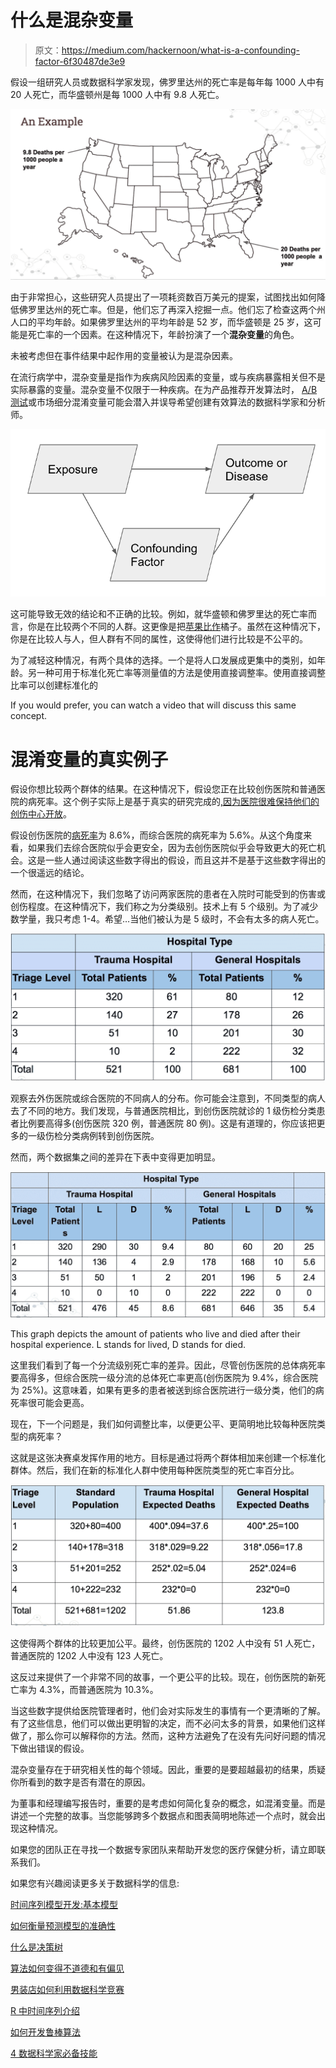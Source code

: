 # 什么是混杂变量

> 原文：<https://medium.com/hackernoon/what-is-a-confounding-factor-6f30487de3e9>

假设一组研究人员或数据科学家发现，佛罗里达州的死亡率是每年每 1000 人中有 20 人死亡，而华盛顿州是每 1000 人中有 9.8 人死亡。

![](img/b10842f0a5ebbf55c25085c8791e12c7.png)

由于非常担心，这些研究人员提出了一项耗资数百万美元的提案，试图找出如何降低佛罗里达州的死亡率。但是，他们忘了再深入挖掘一点。他们忘了检查这两个州人口的平均年龄。如果佛罗里达州的平均年龄是 52 岁，而华盛顿是 25 岁，这可能是死亡率的一个因素。在这种情况下，年龄扮演了一个**混杂变量**的角色。

未被考虑但在事件结果中起作用的变量被认为是混杂因素。

在流行病学中，混杂变量是指作为疾病风险因素的变量，或与疾病暴露相关但不是实际暴露的变量。混杂变量不仅限于一种疾病。在为产品推荐开发算法时， [A/B 测试](https://www.optimizely.com/optimization-glossary/ab-testing/)或市场细分混淆变量可能会潜入并误导希望创建有效算法的数据科学家和分析师。

![](img/624328907f0a4b01dde4f7726dbffd3b.png)

这可能导致无效的结论和不正确的比较。例如，就华盛顿和佛罗里达的死亡率而言，你是在比较两个不同的人群。这更像是把[苹果比作](https://www.kdnuggets.com/2016/07/clevertap-how-compare-apples-oranges-variance-part3.html)橘子。虽然在这种情况下，你是在比较人与人，但人群有不同的属性，这使得他们进行比较是不公平的。

为了减轻这种情况，有两个具体的选择。一个是将人口发展成更集中的类别，如年龄。另一种可用于标准化死亡率等测量值的方法是使用直接调整率。使用直接调整比率可以创建标准化的

If you would prefer, you can watch a video that will discuss this same concept.

# 混淆变量的真实例子

假设你想比较两个群体的结果。在这种情况下，假设您正在比较创伤医院和普通医院的病死率。这个例子实际上是基于真实的研究完成的[,因为医院很难保持他们的创伤中心开放](https://www.nejm.org/doi/full/10.1056/NEJMsa052049)。

假设创伤医院的[病死率](https://www.britannica.com/science/case-fatality-rate)为 8.6%，而综合医院的病死率为 5.6%。从这个角度来看，如果我们去综合医院似乎会更安全，因为去创伤医院似乎会导致更大的死亡机会。这是一些人通过阅读这些数字得出的假设，而且这并不是基于这些数字得出的一个很遥远的结论。

然而，在这种情况下，我们忽略了访问两家医院的患者在入院时可能受到的伤害或创伤程度。在这种情况下，我们称之为分类级别。技术上有 5 个级别。为了减少数学量，我只考虑 1-4。希望…当他们被认为是 5 级时，不会有太多的病人死亡。

![](img/95bdfb332aab524cd2aba4c84f6cda56.png)

观察去外伤医院或综合医院的不同病人的分布。你可能会注意到，不同类型的病人去了不同的地方。我们发现，与普通医院相比，到创伤医院就诊的 1 级伤检分类患者比例要高得多(创伤医院 320 例，普通医院 80 例)。这是有道理的，你应该把更多的一级伤检分类病例转到创伤医院。

然而，两个数据集之间的差异在下表中变得更加明显。

![](img/89cf68f8e451f6149af54b54124ff4e3.png)

This graph depicts the amount of patients who live and died after their hospital experience. L stands for lived, D stands for died.

这里我们看到了每一个分流级别死亡率的差异。因此，尽管创伤医院的总体病死率要高得多，但综合医院一级分流的总体死亡率更高(创伤医院为 9.4%，综合医院为 25%)。这意味着，如果有更多的患者被送到综合医院进行一级分类，他们的病死率很可能会更高。

现在，下一个问题是，我们如何调整比率，以便更公平、更简明地比较每种医院类型的病死率？

这就是这张决赛桌发挥作用的地方。目标是通过将两个群体相加来创建一个标准化群体。然后，我们在新的标准化人群中使用每种医院类型的死亡率百分比。

![](img/a418c1a1e24db63ef39b9ab71305d9b8.png)

这使得两个群体的比较更加公平。最终，创伤医院的 1202 人中没有 51 人死亡，普通医院的 1202 人中没有 123 人死亡。

这反过来提供了一个非常不同的故事，一个更公平的比较。现在，创伤医院的新死亡率为 4.3%，而普通医院为 10.3%。

当这些数字提供给医院管理者时，他们会对实际发生的事情有一个更清晰的了解。有了这些信息，他们可以做出更明智的决定，而不必问太多的背景，如果他们这样做了，那么你可以解释你的方法。然而，这种方法避免了在没有先问好问题的情况下做出错误的假设。

混杂变量存在于研究相关性的每个领域。因此，重要的是要超越最初的结果，质疑你所看到的数字是否有潜在的原因。

为董事和经理编写报告时，重要的是考虑如何简化复杂的概念，如混淆变量。而是讲述一个完整的故事。当您能够跨多个数据点和图表简明地陈述一个点时，就会出现这种情况。

如果您的团队正在寻找一个数据专家团队来帮助开发您的医疗保健分析，请立即联系我们。

如果您有兴趣阅读更多关于数据科学的信息:

[时间序列模型开发:基本模型](https://www.youtube.com/watch?v=8cKeAH2aGVI&t=51s)

[如何衡量预测模型的准确性](http://www.acheronanalytics.com/acheron-blog/how-to-measure-the-accuracy-of-predictive-models)

[什么是决策树](http://www.acheronanalytics.com/acheron-blog/brilliant-explanation-of-a-decision-tree-algorithms)

[算法如何变得不道德和有偏见](http://www.acheronanalytics.com/acheron-blog/how-do-machines-learn-bias-data-science)

[男装店如何利用数据科学竞赛](https://www.theseattledataguy.com/how-mens-wearhouse-could-use-data-science-cont/)

[R 中时间序列介绍](https://www.youtube.com/watch?v=8cKeAH2aGVI)

[如何开发鲁棒算法](/@SeattleDataGuy/how-to-develop-a-robust-algorithm-c38e08f32201)

[4 数据科学家必备技能](https://www.theseattledataguy.com/4-skills-data-scientist-must-have/)